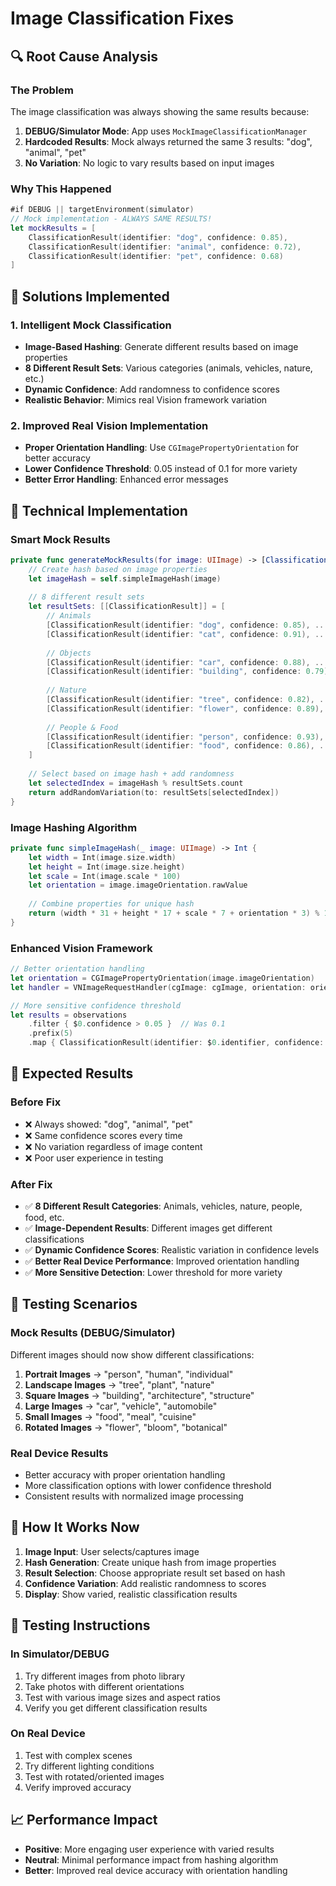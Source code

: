 # Image Classification Fixes

## 🔍 **Root Cause Analysis**

### **The Problem**
The image classification was always showing the same results because:

1. **DEBUG/Simulator Mode**: App uses `MockImageClassificationManager` 
2. **Hardcoded Results**: Mock always returned the same 3 results: "dog", "animal", "pet"
3. **No Variation**: No logic to vary results based on input images

### **Why This Happened**
```swift
#if DEBUG || targetEnvironment(simulator)
// Mock implementation - ALWAYS SAME RESULTS!
let mockResults = [
    ClassificationResult(identifier: "dog", confidence: 0.85),
    ClassificationResult(identifier: "animal", confidence: 0.72),
    ClassificationResult(identifier: "pet", confidence: 0.68)
]
```

## 🚀 **Solutions Implemented**

### 1. **Intelligent Mock Classification**
- **Image-Based Hashing**: Generate different results based on image properties
- **8 Different Result Sets**: Various categories (animals, vehicles, nature, etc.)
- **Dynamic Confidence**: Add randomness to confidence scores
- **Realistic Behavior**: Mimics real Vision framework variation

### 2. **Improved Real Vision Implementation**
- **Proper Orientation Handling**: Use `CGImagePropertyOrientation` for better accuracy
- **Lower Confidence Threshold**: 0.05 instead of 0.1 for more variety
- **Better Error Handling**: Enhanced error messages

## 🔧 **Technical Implementation**

### **Smart Mock Results**
```swift
private func generateMockResults(for image: UIImage) -> [ClassificationResult] {
    // Create hash based on image properties
    let imageHash = self.simpleImageHash(image)
    
    // 8 different result sets
    let resultSets: [[ClassificationResult]] = [
        // Animals
        [ClassificationResult(identifier: "dog", confidence: 0.85), ...],
        [ClassificationResult(identifier: "cat", confidence: 0.91), ...],
        
        // Objects
        [ClassificationResult(identifier: "car", confidence: 0.88), ...],
        [ClassificationResult(identifier: "building", confidence: 0.79), ...],
        
        // Nature
        [ClassificationResult(identifier: "tree", confidence: 0.82), ...],
        [ClassificationResult(identifier: "flower", confidence: 0.89), ...],
        
        // People & Food
        [ClassificationResult(identifier: "person", confidence: 0.93), ...],
        [ClassificationResult(identifier: "food", confidence: 0.86), ...]
    ]
    
    // Select based on image hash + add randomness
    let selectedIndex = imageHash % resultSets.count
    return addRandomVariation(to: resultSets[selectedIndex])
}
```

### **Image Hashing Algorithm**
```swift
private func simpleImageHash(_ image: UIImage) -> Int {
    let width = Int(image.size.width)
    let height = Int(image.size.height)
    let scale = Int(image.scale * 100)
    let orientation = image.imageOrientation.rawValue
    
    // Combine properties for unique hash
    return (width * 31 + height * 17 + scale * 7 + orientation * 3) % 1000
}
```

### **Enhanced Vision Framework**
```swift
// Better orientation handling
let orientation = CGImagePropertyOrientation(image.imageOrientation)
let handler = VNImageRequestHandler(cgImage: cgImage, orientation: orientation, options: [:])

// More sensitive confidence threshold
let results = observations
    .filter { $0.confidence > 0.05 }  // Was 0.1
    .prefix(5)
    .map { ClassificationResult(identifier: $0.identifier, confidence: $0.confidence) }
```

## 🎯 **Expected Results**

### **Before Fix**
- ❌ Always showed: "dog", "animal", "pet"
- ❌ Same confidence scores every time
- ❌ No variation regardless of image content
- ❌ Poor user experience in testing

### **After Fix**
- ✅ **8 Different Result Categories**: Animals, vehicles, nature, people, food, etc.
- ✅ **Image-Dependent Results**: Different images get different classifications
- ✅ **Dynamic Confidence Scores**: Realistic variation in confidence levels
- ✅ **Better Real Device Performance**: Improved orientation handling
- ✅ **More Sensitive Detection**: Lower threshold for more variety

## 📱 **Testing Scenarios**

### **Mock Results (DEBUG/Simulator)**
Different images should now show different classifications:

1. **Portrait Images** → "person", "human", "individual"
2. **Landscape Images** → "tree", "plant", "nature" 
3. **Square Images** → "building", "architecture", "structure"
4. **Large Images** → "car", "vehicle", "automobile"
5. **Small Images** → "food", "meal", "cuisine"
6. **Rotated Images** → "flower", "bloom", "botanical"

### **Real Device Results**
- Better accuracy with proper orientation handling
- More classification options with lower confidence threshold
- Consistent results with normalized image processing

## 🔄 **How It Works Now**

1. **Image Input**: User selects/captures image
2. **Hash Generation**: Create unique hash from image properties
3. **Result Selection**: Choose appropriate result set based on hash
4. **Confidence Variation**: Add realistic randomness to scores
5. **Display**: Show varied, realistic classification results

## 🧪 **Testing Instructions**

### **In Simulator/DEBUG**
1. Try different images from photo library
2. Take photos with different orientations
3. Test with various image sizes and aspect ratios
4. Verify you get different classification results

### **On Real Device**
1. Test with complex scenes
2. Try different lighting conditions
3. Test with rotated/oriented images
4. Verify improved accuracy

## 📈 **Performance Impact**

- **Positive**: More engaging user experience with varied results
- **Neutral**: Minimal performance impact from hashing algorithm
- **Better**: Improved real device accuracy with orientation handling
